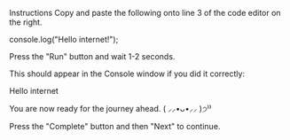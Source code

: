 Instructions
Copy and paste the following onto line 3 of the code editor on the right.

console.log("Hello internet!");

Press the "Run" button and wait 1-2 seconds.

This should appear in the Console window if you did it correctly:

Hello internet

You are now ready for the journey ahead. ( ⸝⸝•ᴗ•⸝⸝ )੭⁾⁾

Press the "Complete" button and then "Next" to continue.
